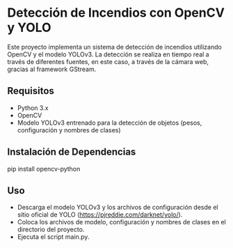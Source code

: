 # Detección de Incendios con OpenCV y YOLO

Este proyecto implementa un sistema de detección de incendios utilizando OpenCV y el modelo YOLOv3. La detección se realiza en tiempo real a través de diferentes fuentes, en este caso, a través de la cámara web, gracias al framework GStream.

## Requisitos

- Python 3.x
- OpenCV
- Modelo YOLOv3 entrenado para la detección de objetos (pesos, configuración y nombres de clases)
  
## Instalación de Dependencias

pip install opencv-python

## Uso

- Descarga el modelo YOLOv3 y los archivos de configuración desde el sitio oficial de YOLO (https://pjreddie.com/darknet/yolo/).
- Coloca los archivos de modelo, configuración y nombres de clases en el directorio del proyecto.
- Ejecuta el script main.py.
